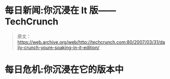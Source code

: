 # 每日新闻:你沉浸在 It 版——TechCrunch

> 原文：<https://web.archive.org/web/http://techcrunch.com:80/2007/03/31/daily-crunch-youre-soaking-in-it-edition/>

# 每日危机:你沉浸在它的版本中